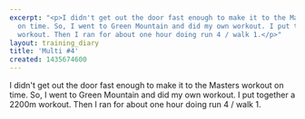 ```yaml
---
excerpt: "<p>I didn't get out the door fast enough to make it to the Masters workout
  on time. So, I went to Green Mountain and did my own workout. I put together a 2200m
  workout. Then I ran for about one hour doing run 4 / walk 1.</p>"
layout: training_diary
title: 'Multi #4'
created: 1435674600
---
```

<p>I didn't get out the door fast enough to make it to the Masters workout on time. So, I went to Green Mountain and did my own workout. I put together a 2200m workout. Then I ran for about one hour doing run 4 / walk 1.</p>
